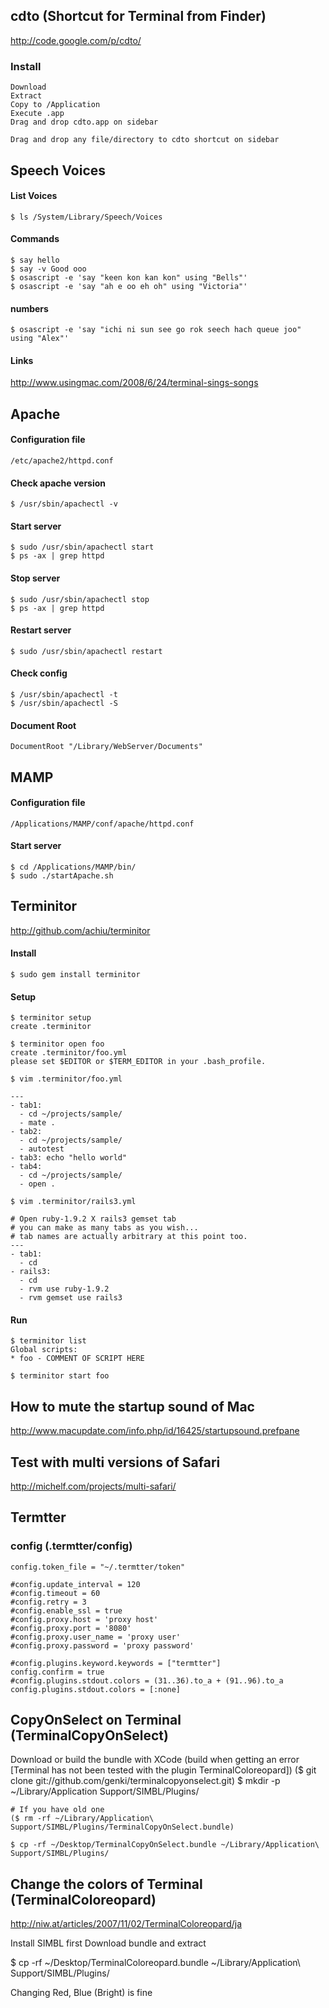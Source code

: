 ## cdto (Shortcut for Terminal from Finder)

<http://code.google.com/p/cdto/>

### Install

    Download
    Extract
    Copy to /Application
    Execute .app
    Drag and drop cdto.app on sidebar
    
    Drag and drop any file/directory to cdto shortcut on sidebar

## Speech Voices
#### List Voices
    $ ls /System/Library/Speech/Voices 
#### Commands
    $ say hello
    $ say -v Good ooo
    $ osascript -e 'say "keen kon kan kon" using "Bells"'
    $ osascript -e 'say "ah e oo eh oh" using "Victoria"' 

#### numbers
    $ osascript -e 'say "ichi ni sun see go rok seech hach queue joo" using "Alex"'

#### Links
<http://www.usingmac.com/2008/6/24/terminal-sings-songs>

## Apache
#### Configuration file
    /etc/apache2/httpd.conf

#### Check apache version
    $ /usr/sbin/apachectl -v

#### Start server
    $ sudo /usr/sbin/apachectl start
    $ ps -ax | grep httpd

#### Stop server
    $ sudo /usr/sbin/apachectl stop
    $ ps -ax | grep httpd

#### Restart server
    $ sudo /usr/sbin/apachectl restart

#### Check config
    $ /usr/sbin/apachectl -t
    $ /usr/sbin/apachectl -S

#### Document Root
    DocumentRoot "/Library/WebServer/Documents"

## MAMP
#### Configuration file
    /Applications/MAMP/conf/apache/httpd.conf
    
#### Start server
    $ cd /Applications/MAMP/bin/
    $ sudo ./startApache.sh

## Terminitor
<http://github.com/achiu/terminitor>

#### Install
    $ sudo gem install terminitor

#### Setup
    $ terminitor setup
    create .terminitor

    $ terminitor open foo
    create .terminitor/foo.yml
    please set $EDITOR or $TERM_EDITOR in your .bash_profile.
    
    $ vim .terminitor/foo.yml
    
    ---
    - tab1:
      - cd ~/projects/sample/
      - mate .
    - tab2:
      - cd ~/projects/sample/
      - autotest
    - tab3: echo "hello world"
    - tab4:
      - cd ~/projects/sample/
      - open .

    $ vim .terminitor/rails3.yml
    
    # Open ruby-1.9.2 X rails3 gemset tab
    # you can make as many tabs as you wish...
    # tab names are actually arbitrary at this point too.
    ---
    - tab1:
      - cd
    - rails3:
      - cd
      - rvm use ruby-1.9.2
      - rvm gemset use rails3

#### Run
    $ terminitor list
    Global scripts: 
    * foo - COMMENT OF SCRIPT HERE

    $ terminitor start foo

## How to mute the startup sound of Mac

<http://www.macupdate.com/info.php/id/16425/startupsound.prefpane>

## Test with multi versions of Safari

<http://michelf.com/projects/multi-safari/>


## Termtter

### config (.termtter/config)

    config.token_file = "~/.termtter/token"

    #config.update_interval = 120
    #config.timeout = 60
    #config.retry = 3
    #config.enable_ssl = true
    #config.proxy.host = 'proxy host'
    #config.proxy.port = '8080'
    #config.proxy.user_name = 'proxy user'
    #config.proxy.password = 'proxy password'

    #config.plugins.keyword.keywords = ["termtter"]
    config.confirm = true
    #config.plugins.stdout.colors = (31..36).to_a + (91..96).to_a
    config.plugins.stdout.colors = [:none]

## CopyOnSelect on Terminal (TerminalCopyOnSelect)

Download or build the bundle with XCode
(build when getting an error [Terminal has not been tested with the plugin TerminalColoreopard])
($ git clone git://github.com/genki/terminalcopyonselect.git)
    $ mkdir -p ~/Library/Application Support/SIMBL/Plugins/
    
    # If you have old one
    ($ rm -rf ~/Library/Application\ Support/SIMBL/Plugins/TerminalCopyOnSelect.bundle)
    
    $ cp -rf ~/Desktop/TerminalCopyOnSelect.bundle ~/Library/Application\ Support/SIMBL/Plugins/
    
## Change the colors of Terminal (TerminalColoreopard)

<http://niw.at/articles/2007/11/02/TerminalColoreopard/ja>

Install SIMBL first
Download bundle and extract

$ cp -rf ~/Desktop/TerminalColoreopard.bundle ~/Library/Application\ Support/SIMBL/Plugins/

Changing Red, Blue (Bright) is fine

  
